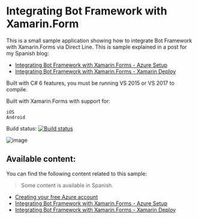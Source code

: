 # Integrating Bot Framework with Xamarin.Form

This is a small sample application showing how to integrate Bot Framework with Xamarin.Forms via Direct Line.
This is sample explained in a post for my Spanish blog: 

* [Integrating Bot Framework with Xamarin.Forms - Azure Setup](https://blog.wilsonvargas.com/integrando-bot-framework-con-xamarin-forms-parte-1/)
* [Integrating Bot Framework with Xamarin.Forms - Xamarin Deploy](https://blog.wilsonvargas.com/integrando-bot-framework-con-xamarin-forms-parte-2/)

Built with C# 6 features, you must be running VS 2015 or VS 2017 to compile.

Built with Xamarin.Forms with support for:

    iOS
    Android

Build status: [![Build status](https://ci.appveyor.com/api/projects/status/672e7943803fw3ft?svg=true)](https://ci.appveyor.com/project/wilsonvargas/xamarinchatbot)



![image](https://raw.githubusercontent.com/wilsonvargas/XamarinChatBot/master/images/image.png)


## Available content:

You can find the following content related to this sample:

> Some content is available in Spanish.

* [Creating your free Azure account](https://azure.microsoft.com/en-us/free/)
* [Integrating Bot Framework with Xamarin.Forms - Azure Setup](https://blog.wilsonvargas.com/integrando-bot-framework-con-xamarin-forms-parte-1/)
* [Integrating Bot Framework with Xamarin.Forms - Xamarin Deploy](https://blog.wilsonvargas.com/integrando-bot-framework-con-xamarin-forms-parte-2/)
